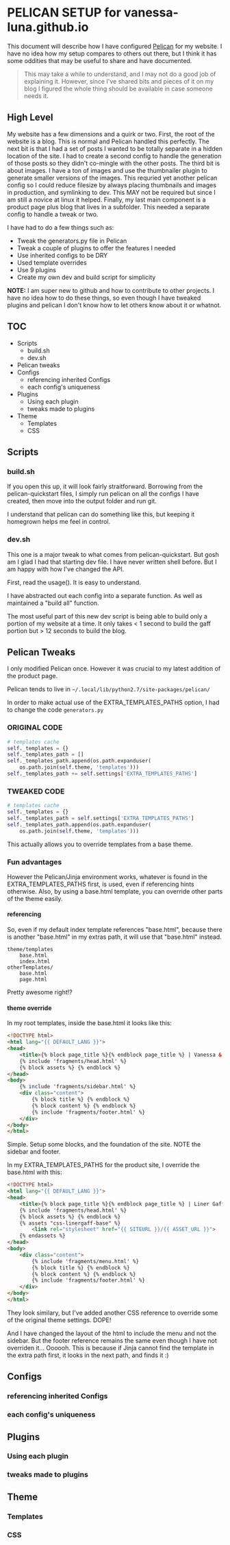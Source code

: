 
# PELICAN SETUP for vanessa-luna.github.io

This document will describe how I have configured  [Pelican](https://getpelican.com) for my website. I have no idea how my setup compares to others out there, but I think it has some oddities that may be useful to share and have documented.

> This may take a while to understand, and I may not do a good job of explaining it. However, since I've shared bits and pieces of it on my blog I figured the whole thing should be available in case someone needs it.


## High Level

My website has a few dimensions and a quirk or two. First, the root of the website is a blog. This is normal and Pelican handled this perfectly. The next bit is that I had a set of posts I wanted to be totally separate in a hidden location of the site. I had to create a second config to handle the generation of those posts so they didn't co-mingle with the other posts. The third bit is about images. I have a ton of images and use the thumbnailer plugin to generate smaller versions of the images. This requried yet another pelican config so I could reduce filesize by always placing thumbnails and images in production, and symlinking to dev. This MAY not be required but since I am still a novice at linux it helped. Finally, my last main component is a product page plus blog that lives in a subfolder. This needed a separate config to handle a tweak or two.

I have had to do a few things such as:

* Tweak the generators.py file in Pelican
* Tweak a couple of plugins to offer the features I needed
* Use inherited configs to be DRY
* Used template overrides
* Use 9 plugins
* Create my own dev and build script for simplicity

**NOTE:** I am super new to github and how to contribute to other projects. I have no idea how to do these things, so even though I have tweaked plugins and pelican I don't know how to let others know about it or whatnot.

## TOC

* Scripts
    * build.sh
    * dev.sh
* Pelican tweaks
* Configs
    * referencing inherited Configs
    * each config's uniqueness
* Plugins
    * Using each plugin
    * tweaks made to plugins
* Theme
    * Templates
    * CSS




## Scripts

### build.sh

If you open this up, it will look fairly straitforward. Borrowing from the pelican-quickstart files, I simply run pelican on all the configs I have created, then move into the output folder and run git.

I understand that pelican can do something like this, but keeping it homegrown helps me feel in control.


### dev.sh

This one is a major tweak to what comes from pelican-quickstart. But gosh am I glad I had that starting dev file. I have never written shell before. But I am happy with how I've changed the API.

First, read the usage(). It is easy to understand.

I have abstracted out each config into a separate function. As well as maintained a "build all" function.

The most useful part of this new dev script is being able to build only a portion of my website at a time. It only takes < 1 second to build the gaff portion but > 12 seconds to build the blog.



## Pelican Tweaks

I only modified Pelican once. However it was crucial to my latest addition of the product page.

Pelican tends to live in `~/.local/lib/python2.7/site-packages/pelican/`

In order to make actual use of the EXTRA_TEMPLATES_PATHS option, I had to change the code `generators.py`


### ORIGINAL CODE
``` python
# templates cache
self._templates = {}
self._templates_path = []
self._templates_path.append(os.path.expanduser(
    os.path.join(self.theme, 'templates')))
self._templates_path += self.settings['EXTRA_TEMPLATES_PATHS']
```

### TWEAKED CODE
``` python
# templates cache
self._templates = {}
self._templates_path = self.settings['EXTRA_TEMPLATES_PATHS']
self._templates_path.append(os.path.expanduser(
    os.path.join(self.theme, 'templates')))
```

This actually allows you to override templates from a base theme.

### Fun advantages

However the Pelican/Jinja environment works, whatever is found in the EXTRA_TEMPLATES_PATHS first, is used, even if referencing hints otherwise. Also, by using a base.html template, you can override other parts of the theme easily.

#### referencing

So, even if my default index template references "base.html", because there is another "base.html" in my extras path, it will use that "base.html" instead.

```
theme/templates
    base.html
    index.html
otherTemplates/
    base.html
    page.html
```

Pretty awesome right!?

#### theme override

In my root templates, inside the base.html it looks like this:

``` html
<!DOCTYPE html>
<html lang="{{ DEFAULT_LANG }}">
<head>
	<title>{% block page_title %}{% endblock page_title %} | Vanessa & Luna</title>
	{% include 'fragments/head.html' %}
	{% block assets %} {% endblock %}
</head>
<body>
	{% include 'fragments/sidebar.html' %}
	<div class="content">
		{% block title %} {% endblock %}
		{% block content %} {% endblock %}
		{% include 'fragments/footer.html' %}
	</div>
</body>
</html>
```

Simple. Setup some blocks, and the foundation of the site. NOTE the sidebar and footer.

In my EXTRA_TEMPLATES_PATHS for the product site, I override the base.html with this:

``` html
<!DOCTYPE html>
<html lang="{{ DEFAULT_LANG }}">
<head>
	<title>{% block page_title %}{% endblock page_title %} | Liner Gaff</title>
	{% include 'fragments/head.html' %}
	{% block assets %} {% endblock %}
    {% assets "css-linergaff-base" %}
        <link rel="stylesheet" href="{{ SITEURL }}/{{ ASSET_URL }}">
    {% endassets %}
</head>
<body>
	<div class="content">
		{% include 'fragments/menu.html' %}
		{% block title %} {% endblock %}
		{% block content %} {% endblock %}
		{% include 'fragments/footer.html' %}
	</div>
</body>
</html>
```

They look similary, but I've added another CSS reference to override some of the original theme settings. DOPE!

And I have changed the layout of the html to include the menu and not the sidebar. But the footer reference remains the same even though I have not overriden it... Oooooh. This is because if Jinja cannot find the template in the extra path first, it looks in the next path, and finds it :)





## Configs

### referencing inherited Configs
### each config's uniqueness


## Plugins

### Using each plugin
### tweaks made to plugins


## Theme

### Templates
### CSS
